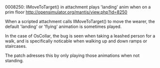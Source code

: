 0008250: llMoveToTarget() in attachment plays 'landing' anim when on a prim floor
http://opensimulator.org/mantis/view.php?id=8250

When a scripted attachment calls llMoveToTarget() to move the wearer, the default 'landing' or 'flying' animation is sometimes played.

In the case of OsCollar, the bug is seen when taking a leashed person for a walk, and is specifically noticable when walking up and down ramps or staircases.

The patch adresses this by only playing those animations when not standing.